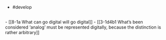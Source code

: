 - #develop
<br>
- [[8-1a What can go digital will go digital]]
- [[3-1d4b1 What’s been considered ‘analog’ must be represented digitally, because the distinction is rather arbitrary]]
